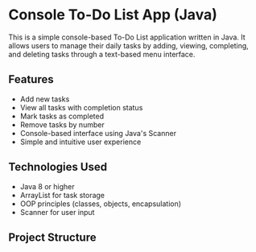 # Console To-Do List App (Java)

This is a simple console-based To-Do List application written in Java. It allows users to manage their daily tasks by adding, viewing, completing, and deleting tasks through a text-based menu interface.

## Features

- Add new tasks
- View all tasks with completion status
- Mark tasks as completed
- Remove tasks by number
- Console-based interface using Java's Scanner
- Simple and intuitive user experience

##  Technologies Used

- Java 8 or higher
- ArrayList for task storage
- OOP principles (classes, objects, encapsulation)
- Scanner for user input

## Project Structure

